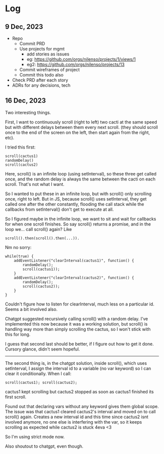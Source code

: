 # Log

## 9 Dec, 2023

- Repo
    - Commit PRD
    - Use projects for mgmt
        - add stories as issues
        - eg: https://github.com/orgs/nilenso/projects/1/views/1
        - eg2: https://github.com/orgs/nilenso/projects/13
    - Commit wireframes of project
    - Commit this todo also
- Check PRD after each story
- ADRs for any decisions, tech

## 16 Dec, 2023

Two interesting things.

First, I want to continuously scroll (right to left) two cacti at the same speed but with different delays between them every next scroll. (they should scroll once to the end of the screen on the left, then start again from the right, etc).

I tried this first:
```
scroll(cactus1)
randomDelay()
scroll(cactus2)
```
Here, scroll() is an infinite loop (using setInterval), so these three get called once, and the random delay is always the same between the cacti on each scroll. That's not what I want.

So I wanted to put these in an infinite loop, but with scroll() only scrolling once, right to left. But in JS, because scroll() uses setInterval, they get called one after the other constantly, flooding the call stack while the callbacks from setInterval() don't get to execute at all.

So I figured maybe in the infinite loop, we want to sit and wait for callbacks for when one scroll finishes. So say scroll() returns a promise, and in the loop we... call scroll() again? Like
```
scroll().then(scroll().then(...)).
```

Nm no sorry:
```
while(true) {
    addEventListener("clearInterval(cactus1)", function() {
        randomDelay();
        scroll(cactus1));
    }
    addEventListener("clearInterval(cactus2)", function() {
        randomDelay();
        scroll(cactus2));
    }
}
```
Couldn't figure how to listen for clearInterval, much less on a particular id. Seems a bit involved also.

Chatgpt suggested recursively calling scroll() with a random delay. I've implemented this now because it was a working solution, but scroll() is handling way more than simply scrolling the cactus, so I won't stick with this for long.

I guess that second last should be better, if I figure out how to get it done. Cursory glance, didn't seem hopeful.

---

The second thing is, in the chatgpt solution, inside scroll(), which uses setInterval, I assign the interval id to a variable (no var keyword) so I can clear it conditionally. When I call:
```
scroll(cactus1); scroll(cactus2);
```
cactus1 kept scrolling but cactus2 stopped as soon as cactus1 finished its first scroll.

Found out that declaring vars without any keyword gives them global scope. The issue was that cactus1 cleared cactus2's interval and moved on to call scroll() again. Creates a new interval id and this time since cactus2 isnt involved anymore, no one else is interfering with the var, so it keeps scrolling as expected while cactus2 is stuck 4eva <3

So I'm using strict mode now.

Also shoutout to chatgpt, even though.
